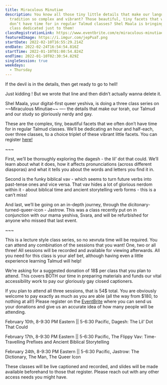 ```yaml
---
title: Miraculous Minutiae
description: You know all those tiny little details that make our language and
  tradition so complex and vibrant? Those beautiful, tiny facets that we often
  don’t have time for in regular Talmud classes? Shel Maala is bringing you a
  class dedicated just to them!
classRegistrationLink: https://www.eventbrite.com/e/miraculous-minutiae-tickets-240360945057
featuredImage: https://i.imgur.com/jepPuaT.png
startDate: 2022-02-10T16:55:29.214Z
endDate: 2022-02-24T16:54:54.816Z
startTime: 2022-01-10T01:00:54.824Z
endTime: 2022-01-10T02:30:54.829Z
singleSession: true
weekdays:
  - Thursday
---
```

<!--StartFragment-->

If the devil is in the details, then get ready to go to hell!

Just kidding ! But we wrote that line and then didn’t actually wanna delete it.

Shel Maala, your digital-first queer yeshiva, is doing a three class series on \~\~Miraculous Minutiae\~\~ —- the details that make our torah, our Talmud and our study so gloriously nerdy and gay.

These are the complex, tiny, beautiful facets that we often don’t have time for in regular Talmud classes. We’ll be dedicating an hour and half-each, over three classes, to a choice triplet of these vibrant little facets. You can register [here!](https://www.eventbrite.com/e/miraculous-minutiae-tickets-240360945057)

\~\~~

First, we’ll be thoroughly exploring the dagesh - the lil’ dot that could. We’ll learn about what it does, how it affects pronunciations (across different diasporas) and what it tells you about the words and letters you find it in.

Second is the funky biblical vav - which seems to turn future verbs into past-tense ones and vice versa. That vav hides a lot of glorious nerdom within it - about biblical time and ancient storytelling verb forms - this is a can’t miss!

And last, we’ll be going on an in-depth journey, through the dicitonary-turned-queer-icon - Jastrow. This was a class recently put on in conjunction with our mama yeshiva, Svara, and will be refurbished for anyone who missed that last event.

\~\~~

This is a lecture style class series, so no xevruta time will be required. You can attend any combination of the sessions that you want! One, two or all three! All sessions will be recorded and available for viewing afterwards. All you need for this class is your alef bet, although having even a little experience learning Talmud will help!

We’re asking for a suggested donation of 18$ per class that you plan to attend. This covers BOTH our time in preparing materials and funds our vital accessibility work to pay our gloriously gay closed captioners. 

If you plan to attend all three sessions, that is 54$ total. You are obviously welcome to pay exactly as much as you are able (all the way from $180, to nothing at all!) Please register on the [EventBrite](https://www.eventbrite.com/e/miraculous-minutiae-tickets-240360945057) where you can send us your donations and give us an accurate idea of how many people will be attending. 

February 10th, 8-9:30 PM Eastern || 5-6:30 Pacific, Dagesh: The Lil’ Dot That Could

February 17th, 8-9:30 PM Eastern || 5-6:30 Pacific, The Flippy Vav: Time-Travelling Prefixes and Ancient Biblical Storytelling

February 24th, 8-9:30 PM Eastern || 5-6:30 Pacific, Jastrow: The Dictionary, The Man, The Queer Icon

These classes will be live captioned and recorded, and slides will be made available beforehand to those that register. Please reach out with any other access needs you might have. 

<!--EndFragment-->
